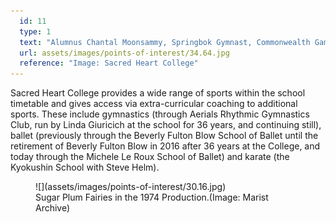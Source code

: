 ```yaml
---
  id: 11
  type: 1
  text: "Alumnus Chantal Moonsammy, Springbok Gymnast, Commonwealth Games 2006 (aged 14)."
  url: assets/images/points-of-interest/34.64.jpg
  reference: "Image: Sacred Heart College"
---
```

Sacred Heart College provides a wide range of sports within the school timetable and gives access via extra-curricular coaching to additional sports. These include gymnastics (through Aerials Rhythmic Gymnastics Club, run by Linda Giuricich at the school for 36 years, and continuing still), ballet (previously through the Beverly Fulton Blow School of Ballet until the retirement of Beverly Fulton Blow in 2016 after 36 years at the College, and today through the Michele Le Roux School of Ballet) and karate (the Kyokushin School with Steve Helm). 

<figure>![](assets/images/points-of-interest/30.16.jpg)
  <figcaption>Sugar Plum Fairies in the 1974 Production.(Image: Marist Archive)</figcaption>
</figure>
